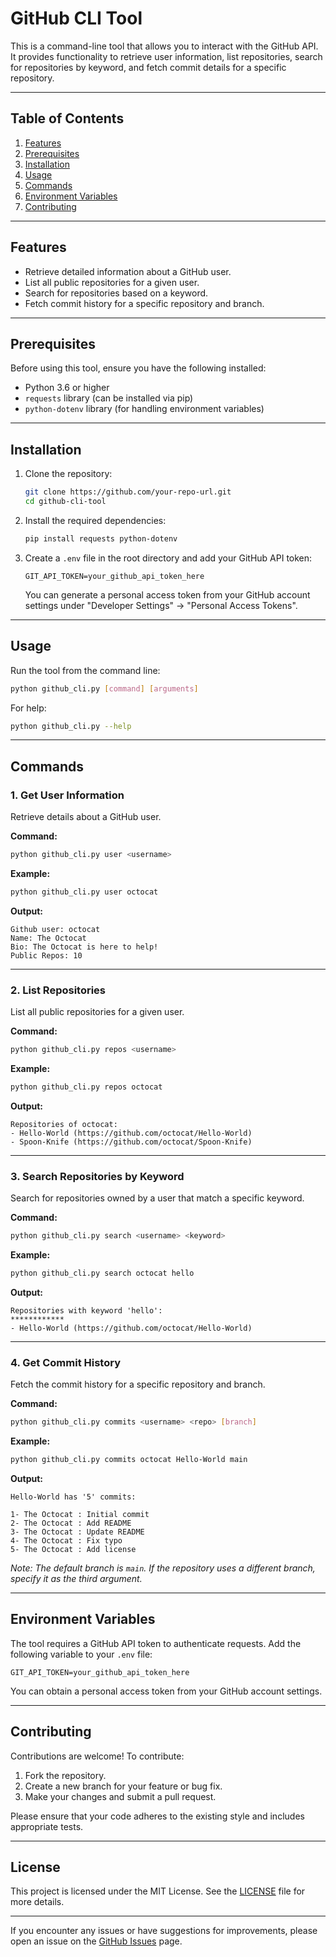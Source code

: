 # GitHub CLI Tool

This is a command-line tool that allows you to interact with the GitHub API. It provides functionality to retrieve user information, list repositories, search for repositories by keyword, and fetch commit details for a specific repository.

---

## Table of Contents

1. [Features](#features)
2. [Prerequisites](#prerequisites)
3. [Installation](#installation)
4. [Usage](#usage)
5. [Commands](#commands)
6. [Environment Variables](#environment-variables)
7. [Contributing](#contributing)

---

## Features

- Retrieve detailed information about a GitHub user.
- List all public repositories for a given user.
- Search for repositories based on a keyword.
- Fetch commit history for a specific repository and branch.

---

## Prerequisites

Before using this tool, ensure you have the following installed:

- Python 3.6 or higher
- `requests` library (can be installed via pip)
- `python-dotenv` library (for handling environment variables)

---

## Installation

1. Clone the repository:

   ```bash
   git clone https://github.com/your-repo-url.git
   cd github-cli-tool
   ```

2. Install the required dependencies:

   ```bash
   pip install requests python-dotenv
   ```

3. Create a `.env` file in the root directory and add your GitHub API token:

   ```env
   GIT_API_TOKEN=your_github_api_token_here
   ```

   You can generate a personal access token from your GitHub account settings under "Developer Settings" -> "Personal Access Tokens".

---

## Usage

Run the tool from the command line:

```bash
python github_cli.py [command] [arguments]
```

For help:

```bash
python github_cli.py --help
```

---

## Commands

### 1. Get User Information

Retrieve details about a GitHub user.

**Command:**

```bash
python github_cli.py user <username>
```

**Example:**

```bash
python github_cli.py user octocat
```

**Output:**

```
Github user: octocat
Name: The Octocat
Bio: The Octocat is here to help!
Public Repos: 10
```

---

### 2. List Repositories

List all public repositories for a given user.

**Command:**

```bash
python github_cli.py repos <username>
```

**Example:**

```bash
python github_cli.py repos octocat
```

**Output:**

```
Repositories of octocat:
- Hello-World (https://github.com/octocat/Hello-World)
- Spoon-Knife (https://github.com/octocat/Spoon-Knife)
```

---

### 3. Search Repositories by Keyword

Search for repositories owned by a user that match a specific keyword.

**Command:**

```bash
python github_cli.py search <username> <keyword>
```

**Example:**

```bash
python github_cli.py search octocat hello
```

**Output:**

```
Repositories with keyword 'hello':
************
- Hello-World (https://github.com/octocat/Hello-World)
```

---

### 4. Get Commit History

Fetch the commit history for a specific repository and branch.

**Command:**

```bash
python github_cli.py commits <username> <repo> [branch]
```

**Example:**

```bash
python github_cli.py commits octocat Hello-World main
```

**Output:**

```
Hello-World has '5' commits:

1- The Octocat : Initial commit
2- The Octocat : Add README
3- The Octocat : Update README
4- The Octocat : Fix typo
5- The Octocat : Add license
```

*Note: The default branch is `main`. If the repository uses a different branch, specify it as the third argument.*

---

## Environment Variables

The tool requires a GitHub API token to authenticate requests. Add the following variable to your `.env` file:

```env
GIT_API_TOKEN=your_github_api_token_here
```

You can obtain a personal access token from your GitHub account settings.

---

## Contributing

 Contributions are welcome! To contribute:

1. Fork the repository.
2. Create a new branch for your feature or bug fix.
3. Make your changes and submit a pull request.

Please ensure that your code adheres to the existing style and includes appropriate tests.

---

## License

This project is licensed under the MIT License. See the [LICENSE](LICENSE) file for more details.

---

If you encounter any issues or have suggestions for improvements, please open an issue on the [GitHub Issues](https://github.com/your-repo-url/issues) page.
